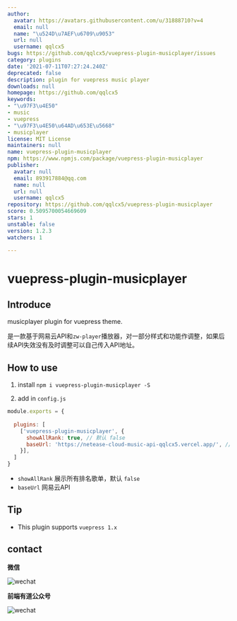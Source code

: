 ```yaml
---
author:
  avatar: https://avatars.githubusercontent.com/u/31888710?v=4
  email: null
  name: "\u524D\u7AEF\u6709\u9053"
  url: null
  username: qqlcx5
bugs: https://github.com/qqlcx5/vuepress-plugin-musicplayer/issues
category: plugins
date: '2021-07-11T07:27:24.240Z'
deprecated: false
description: plugin for vuepress music player
downloads: null
homepage: https://github.com/qqlcx5
keywords:
- "\u97F3\u4E50"
- music
- vuepress
- "\u97F3\u4E50\u64AD\u653E\u5668"
- musicplayer
license: MIT License
maintainers: null
name: vuepress-plugin-musicplayer
npm: https://www.npmjs.com/package/vuepress-plugin-musicplayer
publisher:
  avatar: null
  email: 893917884@qq.com
  name: null
  url: null
  username: qqlcx5
repository: https://github.com/qqlcx5/vuepress-plugin-musicplayer
score: 0.5095700054669609
stars: 1
unstable: false
version: 1.2.3
watchers: 1

---
```


# vuepress-plugin-musicplayer

## Introduce

musicplayer plugin for vuepress theme.

是一款基于网易云API和`zw-player`播放器，对一部分样式和功能作调整，如果后续API失效没有及时调整可以自己传入API地址。

## How to use

1. install `npm i vuepress-plugin-musicplayer -S`

2. add in `config.js`

```js
module.exports = {
  
  plugins: [
    ['vuepress-plugin-musicplayer', {
      showAllRank: true, // 默认 false
      baseUrl: 'https://netease-cloud-music-api-qqlcx5.vercel.app/', // 默认
    }],
  ]
}
```
-  `showAllRank` 展示所有排名歌单，默认 `false`
-  `baseUrl` 网易云API

## Tip

- This plugin supports `vuepress 1.x`

## contact

**微信**

![wechat](https://cdn.jsdelivr.net/gh/qqlcx5/figure-bed@v1.0.0/image/wechat.jpeg)

**前端有道公众号**

![wechat](https://cdn.jsdelivr.net/gh/qqlcx5/figure-bed@v1.0.0/image/public.jpg)
